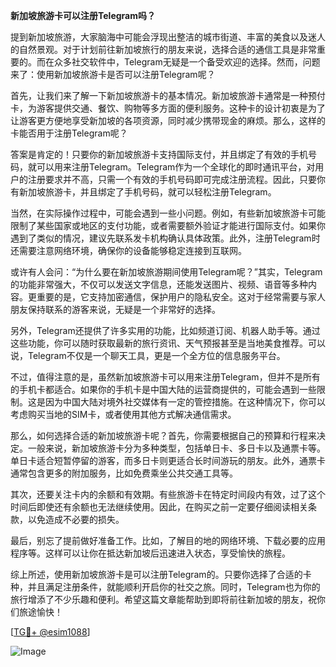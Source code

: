 **新加坡旅游卡可以注册Telegram吗？**

提到新加坡旅游，大家脑海中可能会浮现出整洁的城市街道、丰富的美食以及迷人的自然景观。对于计划前往新加坡旅行的朋友来说，选择合适的通信工具是非常重要的。而在众多社交软件中，Telegram无疑是一个备受欢迎的选择。然而，问题来了：使用新加坡旅游卡是否可以注册Telegram呢？

首先，让我们来了解一下新加坡旅游卡的基本情况。新加坡旅游卡通常是一种预付卡，为游客提供交通、餐饮、购物等多方面的便利服务。这种卡的设计初衷是为了让游客更方便地享受新加坡的各项资源，同时减少携带现金的麻烦。那么，这样的卡能否用于注册Telegram呢？

答案是肯定的！只要你的新加坡旅游卡支持国际支付，并且绑定了有效的手机号码，就可以用来注册Telegram。Telegram作为一个全球化的即时通讯平台，对用户的注册要求并不高，只需一个有效的手机号码即可完成注册流程。因此，只要你有新加坡旅游卡，并且绑定了手机号码，就可以轻松注册Telegram。

当然，在实际操作过程中，可能会遇到一些小问题。例如，有些新加坡旅游卡可能限制了某些国家或地区的支付功能，或者需要额外验证才能进行国际支付。如果你遇到了类似的情况，建议先联系发卡机构确认具体政策。此外，注册Telegram时还需要注意网络环境，确保你的设备能够稳定连接到互联网。

或许有人会问：“为什么要在新加坡旅游期间使用Telegram呢？”其实，Telegram的功能非常强大，不仅可以发送文字信息，还能发送图片、视频、语音等多种内容。更重要的是，它支持加密通信，保护用户的隐私安全。这对于经常需要与家人朋友保持联系的游客来说，无疑是一个非常好的选择。

另外，Telegram还提供了许多实用的功能，比如频道订阅、机器人助手等。通过这些功能，你可以随时获取最新的旅行资讯、天气预报甚至是当地美食推荐。可以说，Telegram不仅是一个聊天工具，更是一个全方位的信息服务平台。

不过，值得注意的是，虽然新加坡旅游卡可以用来注册Telegram，但并不是所有的手机卡都适合。如果你的手机卡是中国大陆的运营商提供的，可能会遇到一些限制。这是因为中国大陆对境外社交媒体有一定的管控措施。在这种情况下，你可以考虑购买当地的SIM卡，或者使用其他方式解决通信需求。

那么，如何选择合适的新加坡旅游卡呢？首先，你需要根据自己的预算和行程来决定。一般来说，新加坡旅游卡分为多种类型，包括单日卡、多日卡以及通票卡等。单日卡适合短暂停留的游客，而多日卡则更适合长时间游玩的朋友。此外，通票卡通常包含更多的附加服务，比如免费乘坐公共交通工具等。

其次，还要关注卡内的余额和有效期。有些旅游卡在特定时间段内有效，过了这个时间后即使还有余额也无法继续使用。因此，在购买之前一定要仔细阅读相关条款，以免造成不必要的损失。

最后，别忘了提前做好准备工作。比如，了解目的地的网络环境、下载必要的应用程序等。这样可以让你在抵达新加坡后迅速进入状态，享受愉快的旅程。

综上所述，使用新加坡旅游卡是可以注册Telegram的。只要你选择了合适的卡种，并且满足注册条件，就能顺利开启你的社交之旅。同时，Telegram也为你的旅行增添了不少乐趣和便利。希望这篇文章能帮助到即将前往新加坡的朋友，祝你们旅途愉快！

[[TG💪+ @esim1088](https://t.me/s/esim1088)]

![Image](https://i.postimg.cc/4NQfJmqS/Snipaste-2025-05-13-00-14-12.png)